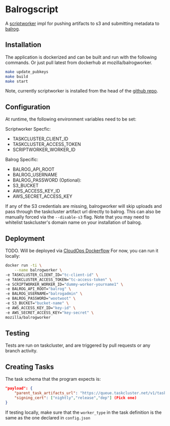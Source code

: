 # Balrogscript

A [scriptworker](https://github.com/mozilla-releng/scriptworker) impl for pushing artifacts to s3 and submitting metadata to [balrog](https://wiki.mozilla.org/Balrog).


## Installation

The application is dockerized and can be built and run with the following
commands. Or just pull latest from dockerhub at mozilla/balrogworker.  

```bash
make update_pubkeys
make build
make start
```

Note, currently scriptworker is installed from the head of the 
[github repo](https://github.com/mozilla-releng/scriptworker). 

## Configuration
At runtime, the following environment variables need to be set:

Scriptworker Specfic:
- TASKCLUSTER_CLIENT_ID
- TASKCLUSTER_ACCESS_TOKEN
- SCRIPTWORKER_WORKER_ID

Balrog Specific:
- BALROG_API_ROOT
- BALROG_USERNAME
- BALROG_PASSWORD
(Optional):
- S3_BUCKET
- AWS_ACCESS_KEY_ID
- AWS_SECRET_ACCESS_KEY     

If any of the S3 credentials are missing, balrogworker will skip uploads
and pass through the taskcluster artifact url directly to balrog. This 
can also be manually forced via the `--disable-s3` flag. Note that you 
may need to whitelist taskcluster's domain name on your installation of 
balrog. 

## Deployment

TODO. Will be deployed via [CloudOps Dockerflow](https://github.com/mozilla-services/Dockerflow/)
For now, you can run it locally:

```bash
docker run -ti \
    --name balrogworker \
-e TASKCLUSTER_CLIENT_ID="tc-client-id" \
-e TASKCLUSTER_ACCESS_TOKEN="tc-access-token" \
-e SCRIPTWORKER_WORKER_ID="dummy-worker-yourname1" \
-e BALROG_API_ROOT="balrog" \
-e BALROG_USERNAME="balrogadmin" \
-e BALROG_PASSWORD="wootwoot" \
-e S3_BUCKET="bucket-name" \
-e AWS_ACCESS_KEY_ID="key-id" \
-e AWS_SECRET_ACCESS_KEY="key-secret" \
mozilla/balrogworker
```

## Testing

Tests are run on taskcluster, and are triggered by pull requests or any
branch activity. 

## Creating Tasks

The task schema that the program expects is: 

```json
"payload": {
    "parent_task_artifacts_url": "https://queue.taskcluster.net/v1/task/<taskID>/artifacts/public/env",
    "signing_cert": ["nightly","release","dep"] (Pick one)
}
```

If testing locally, make sure that the `worker_type` in the
task definition is the same as the one declared in `config.json`
